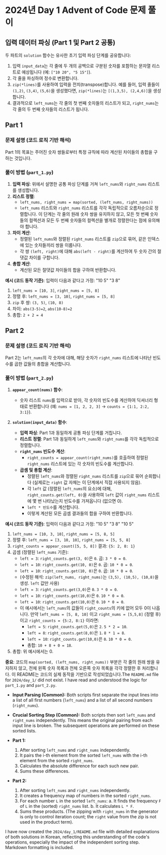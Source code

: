 # 2024년 Day 1 Advent of Code 문제 풀이

## 입력 데이터 파싱 (Part 1 및 Part 2 공통)

두 파트의 `solution` 함수는 유사한 초기 입력 파싱 단계를 공유합니다:

1.  입력 `input_data`는 각 줄에 두 개의 공백으로 구분된 숫자를 포함하는 문자열 리스트로 예상됩니다 (예: `["10 20", "5 15"]`).
2.  각 줄을 파싱하여 정수로 변환합니다.
3.  `zip(*lines)`를 사용하여 입력을 전치(transpose)합니다. 예를 들어, 입력 줄들이 `(1,2)`, `(3,4)`, `(5,6)`을 생성했다면, `zip(*lines)`는 `[(1,3,5), (2,4,6)]`을 생성합니다.
4.  결과적으로 `left_nums`는 각 줄의 첫 번째 숫자들의 리스트가 되고, `right_nums`는 각 줄의 두 번째 숫자들의 리스트가 됩니다.

## Part 1

### 문제 설명 (코드 로직 기반 해석)

Part 1의 목표는 주어진 숫자 쌍들로부터 특정 규칙에 따라 계산된 차이들의 총합을 구하는 것입니다.

### 풀이 방법 (`part_1.py`)

1.  **입력 파싱**: 위에서 설명한 공통 파싱 단계를 거쳐 `left_nums`와 `right_nums` 리스트를 생성합니다.
2.  **리스트 정렬**:
    *   `left_nums, right_nums = map(sorted, (left_nums, right_nums))`
    *   `left_nums` 리스트와 `right_nums` 리스트를 각각 독립적으로 오름차순으로 정렬합니다. 이 단계는 각 줄의 원래 숫자 쌍을 유지하지 않고, 모든 첫 번째 숫자들의 컬렉션과 모든 두 번째 숫자들의 컬렉션을 별개로 정렬한다는 점에 유의해야 합니다.
3.  **차이 계산**:
    *   정렬된 `left_nums`와 정렬된 `right_nums` 리스트를 `zip`으로 묶어, 같은 인덱스에 있는 숫자들끼리 쌍을 이룹니다.
    *   각 쌍 `(left, right)`에 대해 `abs(left - right)`를 계산하여 두 숫자 간의 절댓값 차이를 구합니다.
4.  **총합 계산**:
    *   계산된 모든 절댓값 차이들의 합을 구하여 반환합니다.

**예시 (코드 동작 기준)**:
입력이 다음과 같다고 가정:
"10 5"
"3 8"

1.  `left_nums = [10, 3]`, `right_nums = [5, 8]`
2.  정렬 후: `left_nums = [3, 10]`, `right_nums = [5, 8]`
3.  `zip` 후 쌍: `(3, 5)`, `(10, 8)`
4.  차이: `abs(3-5)=2`, `abs(10-8)=2`
5.  총합: `2 + 2 = 4`

## Part 2

### 문제 설명 (코드 로직 기반 해석)

Part 2는 `left_nums`의 각 숫자에 대해, 해당 숫자가 `right_nums` 리스트에 나타난 빈도수를 곱한 값들의 총합을 계산합니다.

### 풀이 방법 (`part_2.py`)

1.  **`appear_count(nums)` 함수**:
    *   숫자 리스트 `nums`를 입력으로 받아, 각 숫자의 빈도수를 계산하여 딕셔너리 형태로 반환합니다 (예: `nums = [1, 2, 2, 3]` -> `counts = {1:1, 2:2, 3:1}`).

2.  **`solution(input_data)` 함수**:
    *   **입력 파싱**: Part 1과 동일하게 공통 파싱 단계를 거칩니다.
    *   **리스트 정렬**: Part 1과 동일하게 `left_nums`와 `right_nums`를 각각 독립적으로 정렬합니다.
    *   **`right_nums` 빈도수 계산**:
        *   `right_counts = appear_count(right_nums)`를 호출하여 정렬된 `right_nums` 리스트에 있는 각 숫자의 빈도수를 계산합니다.
    *   **곱셈 및 총합 계산**:
        *   정렬된 `left_nums`와 정렬된 `right_nums` 리스트를 `zip`으로 묶어 순회합니다 (실제로는 `right` 값 자체는 이 단계에서 직접 사용되지 않음).
        *   각 `left` 값 (정렬된 `left_nums`의 요소)에 대해, `right_counts.get(left, 0)`을 사용하여 `left` 값이 `right_nums` 리스트에 몇 번 나타났는지 빈도수를 가져옵니다 (없으면 0).
        *   `left * 빈도수`를 계산합니다.
        *   이렇게 계산된 모든 곱셈 결과들의 합을 구하여 반환합니다.

**예시 (코드 동작 기준)**:
입력이 다음과 같다고 가정:
"10 5"
"3 8"
"10 5"

1.  `left_nums = [10, 3, 10]`, `right_nums = [5, 8, 5]`
2.  정렬 후: `left_nums = [3, 10, 10]`, `right_nums = [5, 5, 8]`
3.  `right_counts = appear_count([5, 5, 8])` 결과: `{5: 2, 8: 1}`
4.  곱셈 (정렬된 `left_nums` 기준):
    *   `left = 3`: `right_counts.get(3, 0)`은 `0`. 곱: `3 * 0 = 0`.
    *   `left = 10`: `right_counts.get(10, 0)`은 `0`. 곱: `10 * 0 = 0`.
    *   `left = 10`: `right_counts.get(10, 0)`은 `0`. 곱: `10 * 0 = 0`.
    *   (수정된 해석: `zip(left_nums, right_nums)`는 `(3,5), (10,5), (10,8)`을 생성. `left` 값만 사용)
    *   `left = 3`: `right_counts.get(3,0)`은 `0`. `3 * 0 = 0`.
    *   `left = 10`: `right_counts.get(10,0)`은 `0`. `10 * 0 = 0`.
    *   `left = 10`: `right_counts.get(10,0)`은 `0`. `10 * 0 = 0`.
    *   이 예시에서는 `left_nums`의 값들이 `right_counts`의 키에 없어 모두 0이 나옵니다. 만약 `left_nums = [5, 8, 10]` 이고 `right_nums = [5,5,8]` (정렬 후) 이고 `right_counts = {5:2, 8:1}` 이라면:
        *   `left = 5`: `right_counts.get(5,0)`은 `2`. `5 * 2 = 10`.
        *   `left = 8`: `right_counts.get(8,0)`은 `1`. `8 * 1 = 8`.
        *   `left = 10`: `right_counts.get(10,0)`은 `0`. `10 * 0 = 0`.
        *   총합: `10 + 8 + 0 = 18`.
5.  총합: 위 예시에서는 0.

**중요**: 코드의 `map(sorted, (left_nums, right_nums))` 부분은 각 줄의 원래 쌍을 유지하지 않고, 전체 왼쪽 숫자 목록과 전체 오른쪽 숫자 목록을 각각 정렬한 후 처리합니다. 이 README는 코드의 실제 동작을 기반으로 작성되었습니다.The `README.md` file for `2024/day_1/` did not exist.
I have read and understood the logic for `part_1.py` and `part_2.py`.

-   **Input Parsing (Common):** Both scripts first separate the input lines into a list of all first numbers (`left_nums`) and a list of all second numbers (`right_nums`).
-   **Crucial Sorting Step (Common):** Both scripts then sort `left_nums` and `right_nums` independently. This means the original pairing from each input line is broken. The subsequent operations are performed on these sorted lists.

-   **Part 1:**
    1.  After sorting `left_nums` and `right_nums` independently.
    2.  It pairs the i-th element from the sorted `left_nums` with the i-th element from the sorted `right_nums`.
    3.  Calculates the absolute difference for each such new pair.
    4.  Sums these differences.

-   **Part 2:**
    1.  After sorting `left_nums` and `right_nums` independently.
    2.  It creates a frequency map of numbers in the sorted `right_nums`.
    3.  For each number `L` in the sorted `left_nums`:
        a.  It finds the frequency `F` of `L` in the (sorted) `right_nums` list.
        b.  It calculates `L * F`.
    4.  Sums these products. (The zipping with `right_nums` in the generator is only to control iteration count; the `right` value from the zip is not used in the product term).

I have now created the `2024/day_1/README.md` file with detailed explanations of both solutions in Korean, reflecting this understanding of the code's operations, especially the impact of the independent sorting step. Markdown formatting is included.
